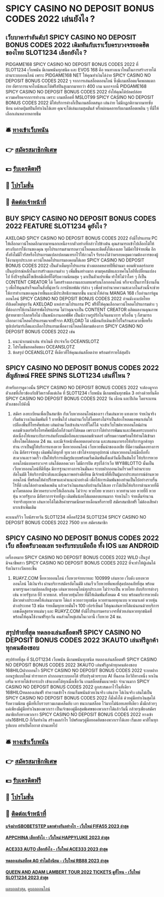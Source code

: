 # SPICY CASINO NO DEPOSIT BONUS CODES 2022 เล่นยังไง ?
## เว็บบาคาร่าอันดับ1 SPICY CASINO NO DEPOSIT BONUS CODES 2022 เดิมพันกับเราเว็บครบวงจรยอดฮิต ของไทย SLOT1234 เลือกยังไง ?
PIDGAME168 SPICY CASINO NO DEPOSIT BONUS CODES 2022 ที่ SLOT1234 เว็บพนัน มีเกมพนันทุกชนิด และ EVOS 168 คือ หนทางแนวใหม่ในการสร้างรายได้ผ่านระบบออนไลน์ เพราะ PIDGAME168 NET ให้คุณทำเงินได้ง่าย SPICY CASINO NO DEPOSIT BONUS CODES 2022 ๆ จากการเล่นสล็อตออนไลน์ ซึ่งมีเกมสล็อตแจ็คพอตแตกง่าย อัตราการแจกโบนัสและได้ฟรีสปินสูงมากมายกว่า 400 เกม นอกจากนี้ PIDGAME168 SPICY CASINO NO DEPOSIT BONUS CODES 2022 ยังให้คุณได้ปลดปล่อยความเครียดจากการทำงาน เพราะ เกมสล็อตที่ MSLOT99 SPICY CASINO NO DEPOSIT BONUS CODES 2022 มีให้บริการต่างก็เป็นเกมสล็อตสนุก เล่นง่าย ไม่มีกฎกติกามากมายซับซ้อน แค่กดปุ่มสปินก็ทำเงินได้เลย คุณจะได้เล่นเกมสุดมันส์ หรือผ่อนคลายกับเกมสล็อตเพลิน ๆ ที่มีให้เลือกเล่นหลากหลายธีม

## 🛎 [ทางเข้าเว็บพนัน](https://bit.ly/3SdLNi2)
## 👉 [สมัครสมาชิกพิเศษ](https://bit.ly/3SdLNi2)
## 💵 [รับเครดิตฟรี](https://bit.ly/3dyRKHj)
## 👑 [โปรโมชั่น](https://bit.ly/3dyRKHj)
## 📱 [ติดต่อเจ้าหน้าที่](https://bit.ly/3dyRKHj)

## BUY SPICY CASINO NO DEPOSIT BONUS CODES 2022 FEATURE SLOT1234 ดูยังไง ?
AXELOAD SPICY CASINO NO DEPOSIT BONUS CODES 2022 ยังมีโปรแกรม PC ให้เลือกดาวน์โหลดอีกมากมายนอกเหนือจากตัวอย่างที่กล่าวไปข้างต้น คุณสามารถเข้าไปเลือกได้ให้ตรงกับการใช้งานของคุณ ทุกโปรแกรมสามารถดาวน์โหลดและติดตั้งได้เองเลย ไม่มีค่าใช้จ่ายเพิ่ม อีกทั้งยังไม่มีไวรัสหรือโปรแกรมแปลกปลอมแทรกไว้ให้กวนใจ รับรองได้ว่าครอบคลุมความต้องการของผู้ใช้งานทุกประเภท ดาวน์โหลดโปรแกรมลงคอมได้เลย SPICY CASINO NO DEPOSIT BONUS CODES 2022 เป็นตัวเต็มทุกโปรแกรม
ช่วงตลอดหลายปีที่ผ่านมา คอมพิวเตอร์กลายเป็นอุปกรณ์หลักในการสร้างผลงานต่าง ๆ เพิ่มขึ้นอย่างมาก ตามยุคสมัยและเทคโนโลยีที่เปลี่ยนแปลงไป ยิ่งปัจจุบันมีโซเชียลมีเดียที่ได้รับความนิยมสุด ๆ มาเป็นตัวแปรเพิ่ม ทำให้ไม่ว่าใคร ๆ ก็เป็น CONTENT CREATOR ได้ โดยสร้างผลงานและเผยแพร่บนโลกออนไลน์ หรือจะเป็นการใช้งานอื่น ๆ เพื่อให้คุณสำเร็จผลในสิ่งที่มุ่งหวัง การมีซอฟต์แวร์ต่าง ๆ เพื่อช่วยอำนวยความสะดวกในส่วนนี้จะช่วยให้การทำงานของคุณง่ายขึ้นและมีประสิทธิภาพมากขึ้น
แนะนำให้อ่าน MANGA 168 เว็บอ่านการ์ตูนออนไลน์ SPICY CASINO NO DEPOSIT BONUS CODES 2022 อ่านมังงะแปลไทย อัปเดตใหม่ทุกวัน
AXELOAD แหล่งรวมโปรแกรม PC ฟรีที่ให้คุณเลือกดาวน์โหลดโปรแกรมต่าง ๆ ที่ต้องการใช้งานได้สารพัดโปรแกรม ไม่ว่าคุณจะเป็น CONTENT CREATOR ผลิตผลงานคุณภาพสู่สายตาชาวโลกหรือไม่ เป็นพนักงานออฟฟิศ เป็นนักวาดรูปรักในจินตนาการ หรืออื่น ๆ ก็สามารถเลือกดาวน์โหลดโปรแกรมแจกฟรีจาก AXELOAD ได้ เสมือนกับเดินเข้าไปในร้านสะดวกซื้อหรือซุปเปอร์มาร์เก็ตและเลือกโปรแกรมเพื่อดาวน์โหลดได้ตามต้องการ SPICY CASINO NO DEPOSIT BONUS CODES 2022 เช่น
1. แนะนำเกมน่าเล่น ทำเงินดี ประจำเว็บ OCEANSLOTZ
2. โปรโมชั่นยอดฮิตของ OCEANSLOTZ
3. ข้อสรุป OCEANSLOTZ ที่เดียวที่ให้คุณเล่นสล็อตง่าย พร้อมทำรายได้สุดปัง

## SPICY CASINO NO DEPOSIT BONUS CODES 2022 สัญลักษณ์ FREE SPINS SLOT1234 เล่นที่ไหน ?
สำหรับการดูดวงนั้น SPICY CASINO NO DEPOSIT BONUS CODES 2022 จะต้องดูจากตัวเลขที่เกี่ยวข้องกับชีวิตเราตั้งแต่เกิด ที่ SLOT1234 เว็บพนัน มีเกมพนันทุกชนิด 3 อย่างด้วยกันคือ SPICY CASINO NO DEPOSIT BONUS CODES 2022 วัน เดือน และปีเกิด โดยจะแทนตัวเลขลงไปดังนี้
1. สมัคร ลงทะเบียนเพื่อเป็นสมาชิก กับเว็บหวยออนไลน์ของเรา เริ่มเล่นหวย แทงหวย จ่ายเงินจริง เริ่มต้นวางเงินเดิมพันที่ 1 บาทขึ้นไป เล่นผ่านเว็บได้โดยตรงไม่จำเป็นต้องโหลดแอพมาเล่นให้เปลืองพื้นที่โทรศัพท์เลย เล่นผ่านเว็บเข้าเล่นจากที่ใดก็ได้ จะเข้าเว็บไซต์หวยออนไลน์ผ่านคอมพิวเตอร์หรือโทรศัพท์มือถือก็ล้วนทำได้หมด เพราะเราได้ทำการพัฒนาและอัพเดทระบบอย่างต่อเนื่องให้เหมาะกับการเล่นทั้งบนมือถือและบนคอมพิวเตอร์ เตรียมความพร้อมให้ท่านได้เข้ามาเสี่ยงโชคได้ตลอด 24 ชม. และมีเจ้าหน้าที่คอยตอบคำถาม และสแตนบายรอให้บริการลูกค้าทุกท่าน เราเป็นผู้ให้บริการแทงหวย ซื้อหวยออนไลน์ เว็บหวยชั้นนำของเอเชีย ที่มีความมั่นคงทางการเงิน มีอัตราจ่ายสูง เดิมพันได้ทุกที่ ทุกเวลา เข้าได้จากทุกอุปกรณ์ เล่นหวยออนไลน์มือถือทั้งสะดวกและรวดเร็ว เปิดให้บริการเต็มรูปแบบพร้อมเริ่มเดิมพันตั้งแต่วันนี้เป็นต้นไป ให้บริการหวยออนไลน์แบบครบวงจร เล่นได้ตลอดเวลา ไม่มีการปิด สรุปได้ว่าเว็บ WY88LOTTO นั้นเป็น เว็บหวยออนไลน์ที่ดีที่สุด มีการฐานะทางการเงินมั่นคง ระบบฝากถอนเงินก็รวดเร็วผ่านระบบอัตโนมัติ ให้บริการมีระดับและมีคุณภาพอย่างดีเยี่ยม มีเจ้าหน้าที่ที่เป็นผู้มากประสบการณ์ด้านหวยออนไลน์ ที่พร้อมให้คำปรึกษาและคำแนะนำอย่างดี เพื่อให้การเดิมพันของท่านเป็นไปอย่างราบรื่น ไร้ที่ติ เล่นได้อย่างเพลิดเพลิน แล้วคว้าเงินแสนกลับบ้านกันได้เลย เราได้เปิดให้บริการด้านหวยที่ดีมาโดยตลอด มีหวยครบวงจรให้เลือกเล่น ไม่ว่าจะ หวยไทย หวยลาว หวยฮานวอย หวยยี่กี หวยหุ้น หวยรัฐบาล มีอัตราการจ่ายที่สูง เดิมพันน้อยได้ผลตอบแทนมาก จ่ายเงินไว จ่ายเต็มจำนวน จ่ายจริงทุกหวย เล่นหวยได้ไม่เสียค่าธรรมเนียมรายเดือนหรือรายปี สมัครสมาชิกฟรี ไม่ต้องเสียค่าแรกเข้าเพิ่มเติม

คะแนนรีวิว
โบนัสรายวัน SLOT1234 สล็อต1234 SLOT1234 SPICY CASINO NO DEPOSIT BONUS CODES 2022 7500 บาท
สมัครสมาชิก

## SPICY CASINO NO DEPOSIT BONUS CODES 2022 เว็บ สล็อตรับวอลเลท รองรับระบบมือถือ ทั้ง IOS และ ANDROID
เครื่องหมาย SPICY CASINO NO DEPOSIT BONUS CODES 2022 WILD เป็นรูป มิจฉาชีพสาว SPICY CASINO NO DEPOSIT BONUS CODES 2022 ที่จะทำให้ผู้เล่นได้รับเงินรางวัลเยอะขึ้น
1. RUAYZ.COM ซื้อหวยออนไลน์ เว็บหวยจ่ายบาทละ 100999 เล่นหวย เว็บดัง แทงหวยออนไลน์ ได้เงินจริง ผ่านบริการสมัครอัตโนมัติ เล่นเร็วเว็บหวยที่แพงที่สุดปลอดภัยที่สุด พร้อมมาตรฐานความปลอดภัยสูงสุด เล่นหวยออนไลน์ทุกประเภท ไม่ว่าจะเป็น หวยไทย กับบริการต่างๆ เช่น หวยรัฐบาล ยี่กี หวยธกส. หรือหวยหุ้นไทย ที่มีให้เดิมพันทั้งหมด 4 รอบ พร้อมบริการหวยดัง มีหวยต่างประเทศให้เล่นมากมาย ได้แก่ หวยลาวทุกชนิด หวยฮานอยทุกแบบ หวยมาเลย์ หวยหุ้นต่างประเทศ 13 ชนิด จ่ายเต็มทุกหวยมั่นใจ 100 เปอร์เซ็นต์ ให้คุณเล่นหวยได้แน่นอนด้วยบริการเลขเด็ดสูตรหวยแม่นๆ และ RUAYZ.COM ยังมีโปรแกรมครบวงจรที่ช่วยเล่นหวยทุกชนิดที่พร้อมให้คุณใช้งานฟรีทุกวัน คนส่วนใหญ่เล่นในเวลานี้ เว็บหวย 24 ชม.

## สรุปท้ายที่สุด ทดลองเล่นสล็อตฟรี SPICY CASINO NO DEPOSIT BONUS CODES 2022 3KAUTO เล่นฟรีลูกค้าทุกคนต้องชอบ
สรุปท้ายที่สุด ที่ SLOT1234 เว็บพนัน มีเกมพนันทุกชนิด ทดลองเล่นสล็อตฟรี SPICY CASINO NO DEPOSIT BONUS CODES 2022 3KAUTO เล่นฟรีลูกค้าทุกคนต้องชอบ 168HILOฝากถอนไว SPICY CASINO NO DEPOSIT BONUS CODES 2022 ระบบฝากถอนรูปแบบใหม่ ทำรายการ ฝากถอนระบบออโต้ ปรับปรุงด้วยระบบ AI ที่ฉลาด อีกวิถีทางหนึ่ง หาเงินเสริม หารายได้เข้ากระเป๋า เข้าแบงค์ได้ทุกเมื่อเชื่อวัน เกมสล็อตชั้นแนวหน้า จำนวนมาก SPICY CASINO NO DEPOSIT BONUS CODES 2022 ถูกสะสมเอาไว้ในที่เดียว 168HILOทดลองเล่นฟรี ทำความเข้าใจ ก่อนเริ่มพนันด้วยเงินจริง เล่นง่าย ได้เงินจริง เล่นไม่เป็น SPICY CASINO NO DEPOSIT BONUS CODES 2022 ก็มั่งคั่งได้ ด้วยคู่มือทำเงินสุดได้รับความนิยม คู่มือที่เก็บรวบรวมเกมเคล็ดลับ เอา ชนะเกมสล็อต ไว้มากไม่น้อยเลยทีเดียว มั่งมีกล้วยๆแค่เพียงมีคู่มือทำเงินของพวกเรา เป็นเจ้าของคู่มือสุดพิเศษของพวกเราได้แล้ววันนี้ กล้วยๆเพียงสมัครสมาชิกกับทางพวกเรา SPICY CASINO NO DEPOSIT BONUS CODES 2022 ทางเข้าเล่น168HILO ก็เริ่มทำเงิน สร้างผลกำไร ไปพร้อมๆคู่มือยอดฮิตของพวกเราได้เลย เริ่มเลย คาสิโนทุกรูปแบบ อย่าเปิดโอกาส ผ่านเลยไป

## 🛎 [ทางเข้าเว็บพนัน](https://bit.ly/3SdLNi2)
## 👉 [สมัครสมาชิกพิเศษ](https://bit.ly/3SdLNi2)
## 💵 [รับเครดิตฟรี](https://bit.ly/3dyRKHj)
## 👑 [โปรโมชั่น](https://bit.ly/3dyRKHj)
## 📱 [ติดต่อเจ้าหน้าที่](https://bit.ly/3dyRKHj)

#### [แจ้งฝากSBOBETSTEP แตกต่างกันอย่างไร - เว็บใหม่ FIFA55 2023 ล่าสุด](https://atom.io/themes/แจ้งฝากsbobetstep%20แตกต่างกันอย่างไร%20-%20เว็บใหม่%20fifa55%202023%20ล่าสุด)
#### [APPCHINA เลือกยังไง - เว็บใหม่ HAPPYLUKE 2023 ล่าสุด](https://atom.io/themes/appchina%20เลือกยังไง%20-%20เว็บใหม่%20happyluke%202023%20ล่าสุด)
#### [ACE333 AUTO เลือกยังไง - เว็บใหม่ ACE333 2023 ล่าสุด](https://atom.io/themes/ace333%20auto%20เลือกยังไง%20-%20เว็บใหม่%20ace333%202023%20ล่าสุด)
#### [ทดลองเล่นสล็อต AG ทำไมถึงนิยม - เว็บใหม่ RB88 2023 ล่าสุด](https://atom.io/themes/ทดลองเล่นสล็อต%20ag%20ทำไมถึงนิยม%20-%20เว็บใหม่%20rb88%202023%20ล่าสุด)
#### [QUEEN AND ADAM LAMBERT TOUR 2022 TICKETS ดูที่ไหน - เว็บใหม่ SLOT1234 2023 ล่าสุด](https://atom.io/themes/queen%20and%20adam%20lambert%20tour%202022%20tickets%20ดูที่ไหน%20-%20เว็บใหม่%20slot1234%202023%20ล่าสุด)

[ผลบอลล่าสุด](https://siamsport.tv "ผลบอลล่าสุด"), [ดูบอลออนไลน์](https://siamsport.tv/ดูบอลสด "ดูบอลออนไลน์")